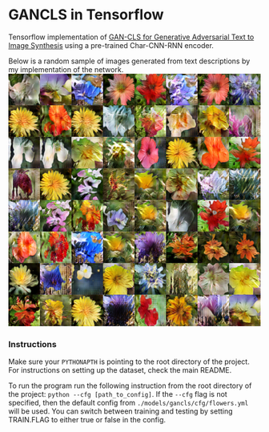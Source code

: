 # GANCLS in Tensorflow

Tensorflow implementation of [GAN-CLS for Generative Adversarial Text to Image Synthesis](https://arxiv.org/abs/1605.05396)
using a pre-trained Char-CNN-RNN encoder. 

Below is a random sample of images generated from text descriptions by my implementation of the network.
![alt tag](images/GANCLS_flowers.png)

### Instructions

Make sure your `PYTHONAPTH` is pointing to the root directory of the project. For instructions on setting up the
dataset, check the main README.

To run the program run the following instruction from the root directory of the project: `python --cfg [path_to_config]`. If the `--cfg` flag is not specified, then the default config 
from `./models/gancls/cfg/flowers.yml` will be used. You can switch between training and testing 
by setting TRAIN.FLAG to either true or false in the config.


